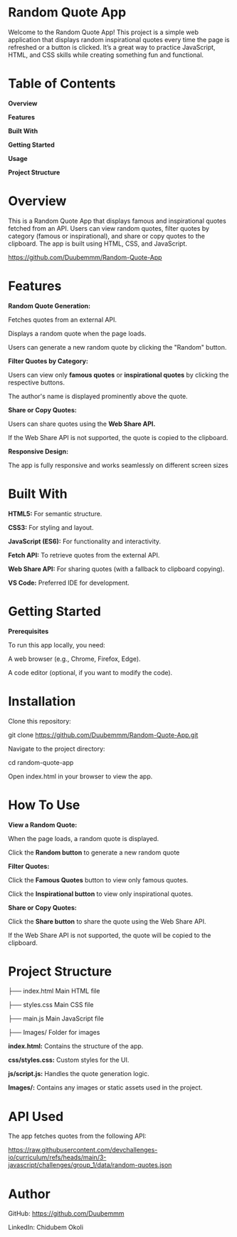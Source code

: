 # Random Quote App

Welcome to the Random Quote App! This project is a simple web application that displays random inspirational quotes every time the page is refreshed or a button is clicked. It’s a great way to practice JavaScript, HTML, and CSS skills while creating something fun and functional.

# Table of Contents

**Overview**

**Features**

**Built With**

**Getting Started**

**Usage**

**Project Structure**

# Overview

This is a Random Quote App that displays famous and inspirational quotes fetched from an API. Users can view random quotes, filter quotes by category (famous or inspirational), and share or copy quotes to the clipboard. The app is built using HTML, CSS, and JavaScript.

https://github.com/Duubemmm/Random-Quote-App

# Features

**Random Quote Generation:**

Fetches quotes from an external API.

Displays a random quote when the page loads.

Users can generate a new random quote by clicking the "Random" button.

**Filter Quotes by Category:**

Users can view only **famous quotes** or **inspirational quotes** by clicking the respective buttons.

The author's name is displayed prominently above the quote.

**Share or Copy Quotes:**

Users can share quotes using the **Web Share API.**

If the Web Share API is not supported, the quote is copied to the clipboard.

**Responsive Design:**

The app is fully responsive and works seamlessly on different screen sizes


# Built With

**HTML5:** For semantic structure.

**CSS3:** For styling and layout.

**JavaScript (ES6):** For functionality and interactivity.

**Fetch API:** To retrieve quotes from the external API.

**Web Share API:** For sharing quotes (with a fallback to clipboard copying).

**VS Code:** Preferred IDE for development.

# Getting Started

**Prerequisites**

To run this app locally, you need:

A web browser (e.g., Chrome, Firefox, Edge).

A code editor (optional, if you want to modify the code).

# Installation

Clone this repository:

git clone https://github.com/Duubemmm/Random-Quote-App.git

Navigate to the project directory:

cd random-quote-app

Open index.html in your browser to view the app.

# How To Use

**View a Random Quote:**

When the page loads, a random quote is displayed.

Click the **Random button** to generate a new random quote

**Filter Quotes:**

Click the **Famous Quotes** button to view only famous quotes.

Click the **Inspirational button** to view only inspirational quotes.

**Share or Copy Quotes:**

Click the **Share button** to share the quote using the Web Share API.

If the Web Share API is not supported, the quote will be copied to the clipboard.

# Project Structure

├── index.html            Main HTML file

├── styles.css            Main CSS file

├── main.js             Main JavaScript file

├── Images/             Folder for images 
  
**index.html:** Contains the structure of the app.

**css/styles.css:** Custom styles for the UI.

**js/script.js:**  Handles the quote generation logic.

**Images/:** Contains any images or static assets used in the project.

# API Used

The app fetches quotes from the following API:

https://raw.githubusercontent.com/devchallenges-io/curriculum/refs/heads/main/3-javascript/challenges/group_1/data/random-quotes.json

# Author

GitHub: https://github.com/Duubemmm

LinkedIn: Chidubem Okoli
